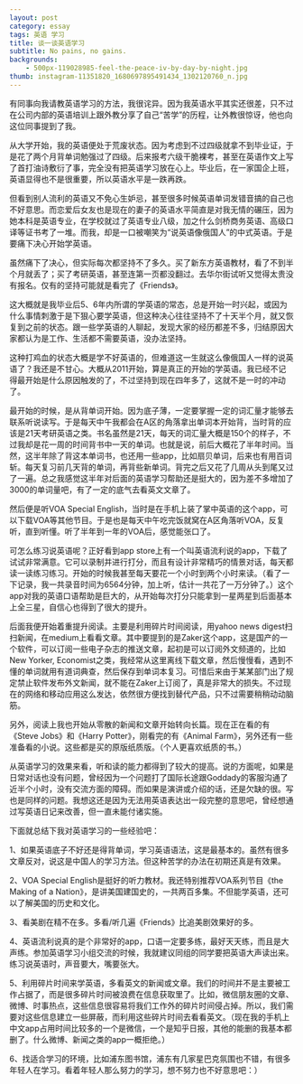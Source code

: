 ```yaml
---
layout: post
category: essay
tags: 英语 学习
title: 谈一谈英语学习
subtitle: No pains, no gains.
backgrounds:
    - 500px-119028985-feel-the-peace-iv-by-day-by-night.jpg
thumb: instagram-11351820_1680697895491434_1302120760_n.jpg
---
```


有同事向我请教英语学习的方法，我很诧异。因为我英语水平其实还很差，只不过在公司内部的英语培训上跟外教分享了自己“苦学”的历程，让外教很惊讶，他也向这位同事提到了我。

从大学开始，我的英语便处于荒废状态。因为考虑到不过四级就拿不到毕业证，于是花了两个月背单词勉强过了四级。后来报考六级干脆裸考，甚至在英语作文上写了首打油诗敷衍了事，完全没有把英语学习放在心上。毕业后，在一家国企上班，英语显得也不是很重要，所以英语水平是一跌再跌。

但看到别人流利的英语又不免心生妒忌，甚至很多时候英语单词发错音搞的自己也不好意思。而恋爱后女友也是现在的妻子的英语水平简直是对我无情的碾压，因为她本科是英语专业，在学校就过了英语专业八级，加之什么剑桥商务英语、高级口译等证书考了一堆。而我，却是一口被嘲笑为“说英语像俄国人”的中式英语。于是要痛下决心开始学英语。

虽然痛下了决心，但实际每次都坚持不了多久。买了新东方英语教材，看了不到半个月就丢了；买了考研英语，甚至连第一页都没翻过。去华尔街试听又觉得太贵没有报名。仅有的坚持可能就是看完了《Friends》。

这大概就是我毕业后5、6年内所谓的学英语的常态，总是开始一时兴起，或因为什么事情刺激于是下狠心要学英语，但这种决心往往坚持不了十天半个月，就又恢复到之前的状态。跟一些学英语的人聊起，发现大家的经历都差不多，归结原因大家都认为是工作、生活都不需要英语，没办法坚持。

这种打鸡血的状态大概是学不好英语的，但难道这一生就这么像俄国人一样的说英语了？我还是不甘心。大概从2011开始，算是真正的开始的学英语。我已经不记得最开始是什么原因触发的了，不过坚持到现在四年多了，这就不是一时的冲动了。

最开始的时候，是从背单词开始。因为底子薄，一定要掌握一定的词汇量才能够去联系听说读写。于是每天中午我都会在A区的角落拿出单词本开始背，当时背的应该是21天考研英语之类。书名虽然是21天，每天的词汇量大概是150个的样子，不过我却是花一周的时间背书中一天的单词。也就是说，前后大概花了半年时间。当然，这半年除了背这本单词书，也还用一些app，比如扇贝单词，后来也有用百词斩。每天复习前几天背的单词，再背些新单词。背完之后又花了几周从头到尾又过了一遍。总之我感觉这半年对后面的英语学习帮助还是挺大的，因为差不多增加了3000的单词量吧，有了一定的底气去看英文文章了。

然后便是听VOA Special English，当时是在手机上装了掌中英语的这个app，可以下载VOA等其他节目。于是也是每天中午吃完饭就窝在A区角落听VOA，反复听，直到听懂。听了半年到一年的VOA后，感觉能张口了。

可怎么练习说英语呢？正好看到app store上有一个叫英语流利说的app，下载了试试非常满意。它可以录制并进行打分，而且有设计非常精巧的情景对话，每天都读一读练习练习。开始的时候我甚至每天要花一个小时到两个小时来读。（看了一下记录，我一共录音时间为6564分钟，加上听，估计一共花了一万分钟了。）这个app对我的英语口语帮助是巨大的，从开始每次打分只能拿到一星两星到后面基本上全三星，自信心也得到了很大的提升。

后面我便开始着重提升阅读。主要是利用碎片时间阅读，用yahoo news digest扫扫新闻，在medium上看看文章。其中要提到的是Zaker这个app，这是国产的一个软件，可以订阅一些电子杂志的推送文章，起初是可以订阅外文频道的，比如New Yorker, Economist之类，我经常从这里离线下载文章，然后慢慢看，遇到不懂的单词就用有道词典查，然后保存到单词本复习。可惜后来由于某某部门出了规定禁止软件发布外文新闻，就不能在Zaker上订阅了，真是非常大的损失。不过现在的网络和移动应用这么发达，依然很方便找到替代产品，只不过需要稍稍动动脑筋。

另外，阅读上我也开始从零散的新闻和文章开始转向长篇。现在正在看的有《Steve Jobs》和《Harry Potter》，刚看完的有《Animal Farm》，另外还有一些准备看的小说。这些都是买的原版纸质版。（个人更喜欢纸质的书。）

从英语学习的效果来看，听和读的能力都得到了较大的提高。说的方面呢，如果是日常对话也没有问题，曾经因为一个问题打了国际长途跟Goddady的客服沟通了近半个小时，没有交流方面的障碍。而如果是演讲或介绍的话，还是欠缺的很。写也是同样的问题。我想这还是因为无法用英语表达出一段完整的意思吧，曾经想通过写英语日记来改善，但一直未能付诸实施。

下面就总结下我对英语学习的一些经验吧：

1、如果英语底子不好还是得背单词，学习英语语法，这是最基本的。虽然有很多文章反对，说这是中国人的学习方法。但这种苦学的办法在初期还真是有效果。

2、VOA Special English是挺好的听力教材。我还特别推荐VOA系列节目《the Making of a Nation》，是讲美国建国史的，一共两百多集。不但能学英语，还可以了解美国的历史和文化。

3、看美剧在精不在多。多看/听几遍《Friends》比追美剧效果好的多。

4、英语流利说真的是个非常好的app，口语一定要多练，最好天天练，而且是大声练。参加英语学习小组交流的时候，我就建议同组的同学要把英语大声读出来。练习说英语时，声音要大，嘴要张大。

5、利用碎片时间来学英语，多看英文的新闻或文章。我们的时间并不是主要被工作占据了，而是很多碎片时间被浪费在信息获取里了。比如，微信朋友圈的文章、微博、时事热点，这些信息很容易将我们工作外的碎片时间侵占掉。所以，我们需要对这些信息建立一些屏蔽，而利用这些碎片时间去看看英文。（现在我的手机上中文app占用时间比较多的一个是微信，一个是知乎日报，其他的能删的我基本都删了。什么微博、新闻之类的app一概拒绝。）

6、找适合学习的环境，比如浦东图书馆，浦东有几家星巴克氛围也不错，有很多年轻人在学习。看着年轻人那么努力的学习，想不努力也不好意思吧：）
